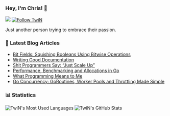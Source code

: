 ### Hey, I'm Chris! 👋

![](https://komarev.com/ghpvc/?username=TwiN&label=views)
[![Follow TwiN](https://img.shields.io/github/followers/TwiN?label=Follow&style=social)](https://github.com/TwiN)


Just another person trying to embrace their passion.


### 📝 Latest Blog Articles
- [Bit Fields: Squishing Booleans Using Bitwise Operations](https://twin.sh/articles/54/bit-fields-squishing-booleans-using-bitwise-operations)
- [Writing Good Documentation](https://twin.sh/articles/52/writing-good-documentation)
- [Shit Programmers Say: “Just Scale Up”](https://twin.sh/articles/51/shit-programmers-say-just-scale-up)
- [Performance, Benchmarking and Allocations in Go](https://twin.sh/articles/50/performance-benchmarking-and-allocations-in-go)
- [What Programming Means to Me](https://twin.sh/articles/45/what-programming-means-to-me)
- [Go Concurrency: GoRoutines, Worker Pools and Throttling Made Simple](https://twin.sh/articles/39/go-concurrency-goroutines-worker-pools-and-throttling-made-simple)


### 📊 Statistics
![TwiN's Most Used Languages](https://github-readme-stats.vercel.app/api/top-langs/?username=TwiN)
![TwiN's GitHub Stats](https://github-readme-stats.vercel.app/api?username=TwiN&show_icons=true&count_private=true&line_height=40)
